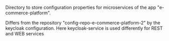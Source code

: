 Directory to store configuration properties for microservices of the app "e-commerce-platform".

Differs from the repository "config-repo-e-commerce-platform-2" by the keycloak configuration. Here keycloak-service is used differently for REST and WEB services